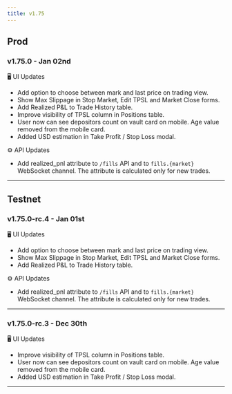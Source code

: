 ```yaml
---
title: v1.75
---
```


## Prod
### v1.75.0 - Jan 02nd

🖥️  UI Updates
* Add option to choose between mark and last price on trading view.
* Show Max Slippage in Stop Market, Edit TPSL and Market Close forms.
* Add Realized P&L to Trade History table.
* Improve visibility of TPSL column in Positions table.
* User now can see depositors count on vault card on mobile. Age value removed from the mobile card.
* Added USD estimation in Take Profit / Stop Loss modal.

⚙️ API Updates
* Add realized_pnl attribute to `/fills` API and to `fills.{market}` WebSocket channel. The attribute is calculated only for new trades.

---


## Testnet
### v1.75.0-rc.4 - Jan 01st

🖥️  UI Updates
* Add option to choose between mark and last price on trading view.
* Show Max Slippage in Stop Market, Edit TPSL and Market Close forms.
* Add Realized P&L to Trade History table.

⚙️ API Updates

* Add realized_pnl attribute to `/fills` API and to `fills.{market}` WebSocket channel. The attribute is calculated only for new trades.

---
### v1.75.0-rc.3 - Dec 30th

🖥️  UI Updates
* Improve visibility of TPSL column in Positions table.
* User now can see depositors count on vault card on mobile. Age value removed from the mobile card.
* Added USD estimation in Take Profit / Stop Loss modal.
---


